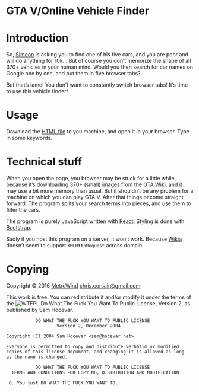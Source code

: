 # GTA V/Online Vehicle Finder

# Introduction

So, [Simeon](http://gta.wikia.com/wiki/Simeon_Car_Export_Requests) is
asking you to find one of his five cars, and you are poor and will do
anything for 10k...  But of course you don’t memorize the shape of all
370+ vehicles in your human mind.  Would you then search for car names
on Google one by one, and put them in five browser tabs?

But that’s lame!  You don’t want to constantly switch browser tabs!
It’s time to use this vehicle finder!

# Usage

Download the
[HTML file](https://github.com/MetroWind/gtav-vehicle-finder/raw/master/gtav-vehicle-finder.html)
to you machine, and open it in your browser.  Type in some keywords.

# Technical stuff

When you open the page, you browser may be stuck for a little while,
because it’s downloading 370+ (small) images from the
[GTA Wiki](http://gta.wikia.com/wiki/Vehicles_in_GTA_V), and it may
use a bit more memory than usual.  But it shouldn’t be any problem for
a machine on which you can play GTA V.  After that things become
straight forward.  The program splits your search terms into pieces,
and use them to filter the cars.

The program is purely JavaScript written with
[React](https://facebook.github.io/react/).  Styling is done with
[Bootstrap](http://getbootstrap.com).

Sadly if you host this program on a server, it won’t work.  Because
[Wikia](http://wikia.com/) doesn’t seem to support `XMLHttpRequest`
across domain.

# Copying

Copyright © 2016 [MetroWind](https://github.com/MetroWind) <chris.corsair@gmail.com>

This work is free. You can redistribute it and/or modify it under the
terms of the
![WTFPL](http://www.wtfpl.net/wp-content/uploads/2012/12/wtfpl-badge-2.png)
Do What The Fuck You Want To Public
License, Version 2, as published by Sam Hocevar.

               DO WHAT THE FUCK YOU WANT TO PUBLIC LICENSE
                       Version 2, December 2004
   
    Copyright (C) 2004 Sam Hocevar <sam@hocevar.net>
   
    Everyone is permitted to copy and distribute verbatim or modified
    copies of this license document, and changing it is allowed as long
    as the name is changed.
   
               DO WHAT THE FUCK YOU WANT TO PUBLIC LICENSE
      TERMS AND CONDITIONS FOR COPYING, DISTRIBUTION AND MODIFICATION
   
     0. You just DO WHAT THE FUCK YOU WANT TO.
